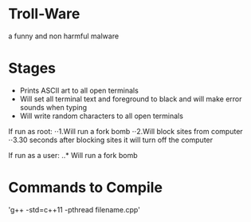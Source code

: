 # Troll-Ware
a funny and non harmful malware
# Stages
* Prints ASCII art to all open terminals
* Will set all terminal text and foreground to black and will make error sounds when typing
* Will write random characters to all open terminals

If run as root:
⋅⋅1.Will run a fork bomb
⋅⋅2.Will block sites from computer 
⋅⋅3.30 seconds after blocking sites it will turn off the computer

If run as a user:
..* Will run a fork bomb

# Commands to Compile
'g++ -std=c++11 -pthread filename.cpp'

